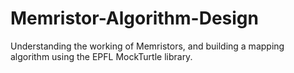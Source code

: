 # Memristor-Algorithm-Design
Understanding the working of Memristors, and building a mapping algorithm using the EPFL MockTurtle library.
